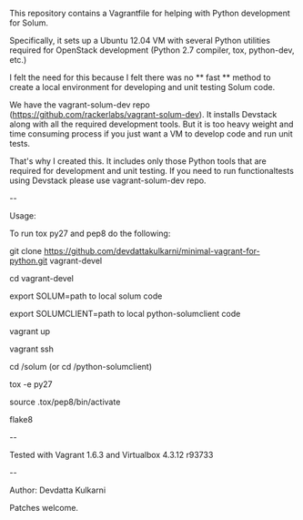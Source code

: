 This repository contains a Vagrantfile for helping with Python development for Solum.

Specifically, it sets up a Ubuntu 12.04 VM with several Python utilities
required for OpenStack development (Python 2.7 compiler, tox, python-dev, etc.)

I felt the need for this because I felt there was no ** fast ** method to create a local
environment for developing and unit testing Solum code.

We have the vagrant-solum-dev repo (https://github.com/rackerlabs/vagrant-solum-dev).
It installs Devstack  along with all the required development tools.
But it is too heavy weight and time consuming process if you just want a VM to develop code and run unit tests.

That's why I created this. It includes only those Python tools that are required for
development and unit testing. If you need to run functionaltests using Devstack please
use vagrant-solum-dev repo.

--

Usage:

To run tox py27 and pep8 do the following:

git clone https://github.com/devdattakulkarni/minimal-vagrant-for-python.git vagrant-devel

cd vagrant-devel

export SOLUM=path to local solum code

export SOLUMCLIENT=path to local python-solumclient code

vagrant up

vagrant ssh

cd /solum (or cd /python-solumclient)

tox -e py27

source .tox/pep8/bin/activate

flake8

-- 

Tested with Vagrant 1.6.3 and Virtualbox 4.3.12 r93733

--

Author: Devdatta Kulkarni

Patches welcome.


